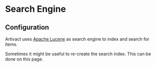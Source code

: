 # Search Engine

## Configuration

Artivact uses [Apache Lucene](https://lucene.apache.org/) as search engine to index and search for items.

Sometimes it might be useful to re-create the search index. 
This can be done on this page.

